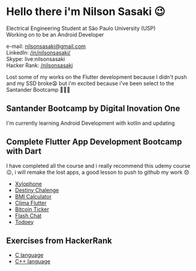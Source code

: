 # Hello there i'm Nilson Sasaki :wink:

Electrical Engineering Student at São Paulo University (USP)  
Working on to be an Android Developer

e-mail: nilsonsasaki@gmail.com  
LinkedIn: [/in/nilsonsasaki/](https://www.linkedin.com/in/nilsonsasaki/)  
Skype: live:nilsonsasaki  
Hacker Rank: [/nilsonsasaki](https://www.hackerrank.com/nilsonsasaki)  

Lost some of my works on the Flutter development because I didn't push and my SSD broke:weary: but i'm excited because i've been select to the Santander Bootcamp :tada::tada::tada:

## Santander Bootcamp by Digital Inovation One 

I'm currently learning Android Development with kotlin and updating

## Complete Flutter App Development Bootcamp with Dart

I have completed all the course and i really recommend this udemy course :wink:, i will remake the lost apps, a good lesson to push to github my work :disappointed: 

- [Xylophone](https://github.com/nilsonsasaki/xylophone-flutter)
- [Destiny Chalenge](https://github.com/nilsonsasaki/destini-challenge-starting)
- [BMI Calculator](https://github.com/nilsonsasaki/bmi-calculator-flutter)
- [Clima Flutter](https://github.com/nilsonsasaki/Clima-Flutter)
- [Bitcoin Ticker](https://github.com/nilsonsasaki/bitcoin-ticker-flutter)
- [Flash Chat](https://github.com/nilsonsasaki/flash-chat-flutter)
- [Todoey](https://github.com/nilsonsasaki/todoey_flutter)

## Exercises from HackerRank

- [C language](https://github.com/nilsonsasaki/HackerRank_C)  
- [C++ language](https://github.com/nilsonsasaki/HackerRank_Cpp)

<!--
**nilsonsasaki/nilsonsasaki** is a ✨ _special_ ✨ repository because its `README.md` (this file) appears on your GitHub profile.

Here are some ideas to get you started:

- 🔭 I’m currently working on ...
- 🌱 I’m currently learning ...
- 👯 I’m looking to collaborate on ...
- 🤔 I’m looking for help with ...
- 💬 Ask me about ...
- 📫 How to reach me: ...
- 😄 Pronouns: ...
- ⚡ Fun fact: ...
-->
